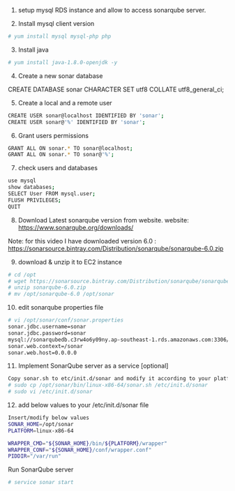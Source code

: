 
1. setup mysql RDS instance and allow to access sonarqube server. 

2. Install mysql client version 
```sh
# yum install mysql mysql-php php
```
3. Install java 
```sh
# yum install java-1.8.0-openjdk -y
```
4. Create a new sonar database

CREATE DATABASE sonar CHARACTER SET utf8 COLLATE utf8_general_ci;

5. Create a local and a remote user
```sh
CREATE USER sonar@localhost IDENTIFIED BY 'sonar';
CREATE USER sonar@'%' IDENTIFIED BY 'sonar';
```

6. Grant users permissions
```sh
GRANT ALL ON sonar.* TO sonar@localhost;
GRANT ALL ON sonar.* TO sonar@'%';
```

7. check users and databases 
```sh
use mysql
show databases;
SELECT User FROM mysql.user;
FLUSH PRIVILEGES;
QUIT
```

8. Download Latest sonarqube version from website. 
website: https://www.sonarqube.org/downloads/

Note: for this video I have downloaded version 6.0 : https://sonarsource.bintray.com/Distribution/sonarqube/sonarqube-6.0.zip

9. download & unzip it to EC2 instance
```sh
# cd /opt
# wget https://sonarsource.bintray.com/Distribution/sonarqube/sonarqube-6.0.zip
# unzip sonarqube-6.0.zip
# mv /opt/sonarqube-6.0 /opt/sonar
```

10. edit sonarqube properties file 
```sh
# vi /opt/sonar/conf/sonar.properties
sonar.jdbc.username=sonar
sonar.jdbc.password=sonar
mysql://sonarqubedb.c3rw4o6y09ny.ap-southeast-1.rds.amazonaws.com:3306/sonar?useUnicode=true&characterEncoding=utf8&rewriteBatchedStatements=true&useConfigs=maxPerformance&useSSL=false
sonar.web.context=/sonar
sonar.web.host=0.0.0.0
```

11. Implement SonarQube server as a service [optional]
```sh
Copy sonar.sh to etc/init.d/sonar and modify it according to your platform.
# sudo cp /opt/sonar/bin/linux-x86-64/sonar.sh /etc/init.d/sonar
# sudo vi /etc/init.d/sonar
```

12. add below values to your /etc/init.d/sonar file
```sh
Insert/modify below values
SONAR_HOME=/opt/sonar
PLATFORM=linux-x86-64

WRAPPER_CMD="${SONAR_HOME}/bin/${PLATFORM}/wrapper"
WRAPPER_CONF="${SONAR_HOME}/conf/wrapper.conf"
PIDDIR="/var/run"
```

Run SonarQube server
```sh
# service sonar start
```
